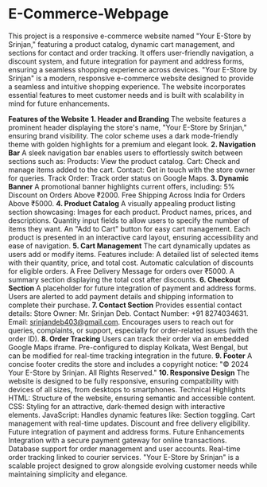 # E-Commerce-Webpage
This project is a responsive e-commerce website named "Your E-Store by Srinjan," featuring a product catalog, dynamic cart management, and sections for contact and order tracking. It offers user-friendly navigation, a discount system, and future integration for payment and address forms, ensuring a seamless shopping experience across devices.
"Your E-Store by Srinjan" is a modern, responsive e-commerce website designed to provide a seamless and intuitive shopping experience. The website incorporates essential features to meet customer needs and is built with scalability in mind for future enhancements.

**Features of the Website**
**1. Header and Branding**
The website features a prominent header displaying the store's name, "Your E-Store by Srinjan," ensuring brand visibility.
The color scheme uses a dark mode-friendly theme with golden highlights for a premium and elegant look.
**2. Navigation Bar**
A sleek navigation bar enables users to effortlessly switch between sections such as:
Products: View the product catalog.
Cart: Check and manage items added to the cart.
Contact: Get in touch with the store owner for queries.
Track Order: Track order status on Google Maps.
**3. Dynamic Banner**
A promotional banner highlights current offers, including:
5% Discount on Orders Above ₹2000.
Free Shipping Across India for Orders Above ₹5000.
**4. Product Catalog**
A visually appealing product listing section showcasing:
Images for each product.
Product names, prices, and descriptions.
Quantity input fields to allow users to specify the number of items they want.
An "Add to Cart" button for easy cart management.
Each product is presented in an interactive card layout, ensuring accessibility and ease of navigation.
**5. Cart Management**
The cart dynamically updates as users add or modify items.
Features include:
A detailed list of selected items with their quantity, price, and total cost.
Automatic calculation of discounts for eligible orders.
A Free Delivery Message for orders over ₹5000.
A summary section displaying the total cost after discounts.
**6. Checkout Section**
A placeholder for future integration of payment and address forms.
Users are alerted to add payment details and shipping information to complete their purchase.
**7. Contact Section**
Provides essential contact details:
Store Owner: Mr. Srinjan Deb.
Contact Number: +91 8274034631.
Email: srinjandeb403@gmail.com.
Encourages users to reach out for queries, complaints, or support, especially for order-related issues (with the order ID).
**8. Order Tracking**
Users can track their order via an embedded Google Maps iframe.
Pre-configured to display Kolkata, West Bengal, but can be modified for real-time tracking integration in the future.
**9. Footer**
A concise footer credits the store and includes a copyright notice:
"© 2024 Your E-Store by Srinjan. All Rights Reserved."
**10. Responsive Design**
The website is designed to be fully responsive, ensuring compatibility with devices of all sizes, from desktops to smartphones.
Technical Highlights
HTML: Structure of the website, ensuring semantic and accessible content.
CSS: Styling for an attractive, dark-themed design with interactive elements.
JavaScript: Handles dynamic features like:
Section toggling.
Cart management with real-time updates.
Discount and free delivery eligibility.
Future integration of payment and address forms.
Future Enhancements
Integration with a secure payment gateway for online transactions.
Database support for order management and user accounts.
Real-time order tracking linked to courier services.
"Your E-Store by Srinjan" is a scalable project designed to grow alongside evolving customer needs while maintaining simplicity and elegance.
